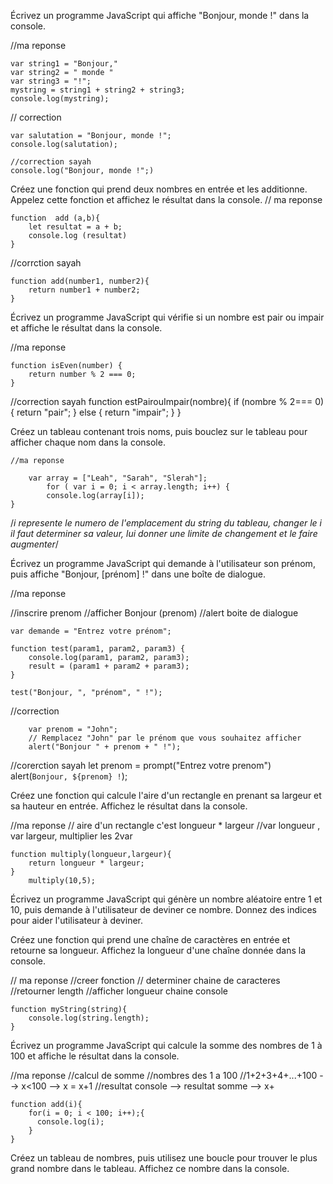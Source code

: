 Écrivez un programme JavaScript qui affiche "Bonjour, monde !" dans la console.

//ma reponse

    var string1 = "Bonjour," 
    var string2 = " monde "
    var string3 = "!";
    mystring = string1 + string2 + string3;
    console.log(mystring);

 // correction
 
    var salutation = "Bonjour, monde !";
    console.log(salutation);

    //correction sayah
    console.log("Bonjour, monde !";)

Créez une fonction qui prend deux nombres en entrée et les additionne. Appelez cette fonction et affichez le résultat dans la console.
// ma reponse

    function  add (a,b){
        let resultat = a + b;
        console.log (resultat)
    }

//corrction sayah

    function add(number1, number2){
        return number1 + number2;
    }

Écrivez un programme JavaScript qui vérifie si un nombre est pair ou impair et affiche le résultat dans la console.

//ma reponse

    function isEven(number) { 
        return number % 2 === 0; 
    }
//correction sayah
    function estPairouImpair(nombre){
        if (nombre % 2=== 0) {
            return "pair";
        }
        else {
            return "impair";
        }
    }

Créez un tableau contenant trois noms, puis bouclez sur le tableau pour afficher chaque nom dans la console.

    //ma reponse

        var array = ["Leah", "Sarah", "Slerah"];
            for ( var i = 0; i < array.length; i++) {
            console.log(array[i]);
    }
/*i represente le numero de l'emplacement du string du tableau, changer le i il faut determiner sa valeur, lui donner une limite de changement et le faire augmenter*/



Écrivez un programme JavaScript qui demande à l'utilisateur son prénom, puis affiche "Bonjour, [prénom] !" dans une boîte de dialogue.

//ma reponse

//inscrire prenom
//afficher Bonjour (prenom)
//alert boite de dialogue

    var demande = "Entrez votre prénom";
 <!-- phrase1 + phrase2 = phrase3 -->


    function test(param1, param2, param3) {
        console.log(param1, param2, param3);
        result = (param1 + param2 + param3);
    }

    test("Bonjour, ", "prénom", " !");

//correction

        var prenom = "John"; 
        // Remplacez "John" par le prénom que vous souhaitez afficher
        alert("Bonjour " + prenom + " !");

//corerction sayah
    let prenom = prompt("Entrez votre prenom")
    alert(`Bonjour, ${prenom} !`);

Créez une fonction qui calcule l'aire d'un rectangle en prenant sa largeur et sa hauteur en entrée. Affichez le résultat dans la console.

//ma reponse
// aire d'un rectangle c'est longueur * largeur
//var longueur , var largeur, multiplier les 2var

    function multiply(longueur,largeur){
        return longueur * largeur;
    }
        multiply(10,5);


Écrivez un programme JavaScript qui génère un nombre aléatoire entre 1 et 10, puis demande à l'utilisateur de deviner ce nombre. Donnez des indices pour aider l'utilisateur à deviner.



Créez une fonction qui prend une chaîne de caractères en entrée et retourne sa longueur. Affichez la longueur d'une chaîne donnée dans la console.

// ma reponse
//creer fonction
// determiner chaine de caracteres
//retourner length
//afficher longueur chaine console

    function myString(string){
        console.log(string.length);
    }

Écrivez un programme JavaScript qui calcule la somme des nombres de 1 à 100 et affiche le résultat dans la console.

//ma reponse
//calcul de somme
//nombres des 1 a 100
//1+2+3+4+...+100 --> x<100 --> x = x+1
//resultat console --> resultat somme --> x+

    function add(i){
        for(i = 0; i < 100; i++);{ 
          console.log(i);
        }
    }
Créez un tableau de nombres, puis utilisez une boucle pour trouver le plus grand nombre dans le tableau. Affichez ce nombre dans la console.